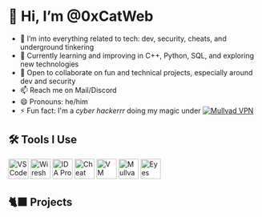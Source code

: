 # 👋 Hi, I’m @0xCatWeb

- 👀 I’m into everything related to tech: dev, security, cheats, and underground tinkering  
- 🌱 Currently learning and improving in C++, Python, SQL, and exploring new technologies  
- 💞️ Open to collaborate on fun and technical projects, especially around dev and security  
- 📫 Reach me on Mail/Discord 
- 😄 Pronouns: he/him  
- ⚡ Fun fact: I'm a *cyber hackerrr* doing my magic under [![Mullvad VPN](https://upload.wikimedia.org/wikipedia/commons/thumb/3/3a/Mullvad_logo.svg/120px-Mullvad_logo.svg.png)](https://mullvad.net/en/) 


## 🛠️ Tools I Use

<p align="left">
  <img src="https://upload.wikimedia.org/wikipedia/commons/thumb/9/9a/Visual_Studio_Code_1.35_icon.svg/800px-Visual_Studio_Code_1.35_icon.svg.png" alt="VS Code" width="40" height="40"/>
  <img src="https://upload.wikimedia.org/wikipedia/commons/c/c6/Wireshark_icon_new.png" alt="Wireshark" width="40" height="40"/>
  <img src="https://upload.wikimedia.org/wikipedia/fr/6/69/Ida6-logo.png" alt="IDA Pro" width="40" height="40"/>
  <img src="https://w7.pngwing.com/pngs/964/271/png-transparent-cheat-engine-android-cheating-in-video-games-maa-game-angle-video-game-thumbnail.png" alt="Cheat Engine" width="40" height="40"/>
  <img src="https://upload.wikimedia.org/wikipedia/commons/d/d5/Virtualbox_logo.png" alt="VM Box" width="40" height="40"/>
  <img src="https://play-lh.googleusercontent.com/X3V8MJMnYasSOTLeFAN-EX8vKrckT2kxnPSeKRyGEU77pa-PVOjvKSvMdcOhnHX9aEg" alt="Mullvad VPN" width="40" height="40"/>
  <img src="https://s3-eu-west-1.amazonaws.com/tpd/logos/650da4a0c608071dca4cfde4/0x0.png" alt="Eyes Down" width="40" height="40"/>
</p>


## 🐈‍⬛ Projects
